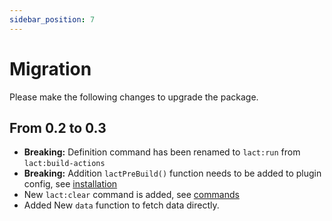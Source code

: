 ```yaml
---
sidebar_position: 7
---
```


# Migration
Please make the following changes to upgrade the package.

## From 0.2 to 0.3

- **Breaking:** Definition command has been renamed to ```lact:run```  from ```lact:build-actions```
- **Breaking:** Addition ```lactPreBuild()``` function needs to be added to plugin config, see [installation](/docs/installation#set-up)
- New ```lact:clear``` command is added, see [commands](/docs/commands#-php-artisan-lact-clear)
- Added New ```data``` function to fetch data directly.